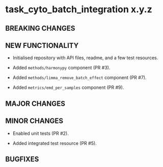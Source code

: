 # task_cyto_batch_integration x.y.z

## BREAKING CHANGES

<!-- * Restructured `src` directory (PR #3). -->

## NEW FUNCTIONALITY

* Initialised repository with API files, readme, and a few test resources.

* Added `methods/harmonypy` component (PR #3).

* Added `methods/limma_remove_batch_effect` component (PR #7).

* Added `metrics/emd_per_samples` component (PR #9).

## MAJOR CHANGES

## MINOR CHANGES

* Enabled unit tests (PR #2).

* Added integrated test resource (PR #5).

## BUGFIXES

